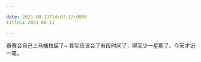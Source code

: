 ```yaml
---

date: 2021-08-11T14:07:12+0800
title:: 2021-08-11

---
```


赛赛会自己上马桶拉屎了~ 其实应该会了有段时间了，得至少一星期了。今天才记一笔。
